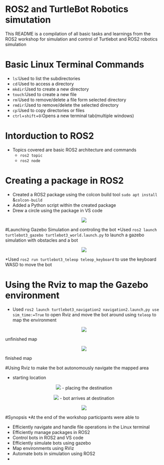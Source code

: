 # ROS2 and TurtleBot Robotics simutation
This README is a compilation of all basic tasks and learnings from the ROS2 workshop for simulation and control of Turtlebot and ROS2 robotics simulation 

# Basic Linux Terminal Commands
  - ```ls```:Used to list the subdirectories
  - ```cd```:Used to access a directory
  - ```mkdir```:Used to create a new directory
  - ```touch```:Used to create a new file
  - ```rm```:Used to remove/delete a file form selected directory
  - ```rmdir```:Used to remove/delete the selected directory
  - ```cp```:Used to copy directories or files
  - ```ctrl```+```shift```+```O```:Opens a new terminal tab(multiple windows)

# Intorduction to ROS2
  * Topics covered are basic ROS2 architecture and commands
    - ```ros2 topic```
    - ```ros2 node```

# Creating a package in ROS2
  * Created a ROS2 package using the colcon build tool ```sudo apt install``` &```colcon-build```
  * Added a Python script within the created package
  * Drew a circle using the package in VS code
<p align="center"> <img src="./img ROS/tsim png git.png">

#Launching Gazebo Simulation and controling the bot
  *Used ```ros2 launch turtlebot3_gazebo turtlebot3_world.launch.py``` to launch a gazebo simulation with obstacles and a bot
<p align="center"> <img src="./img ROS/rosobjects.png">
  
  *Used ```ros2 run turtlebot3_teleop teleop_keyboard``` to use the keyboard WASD to move the 
   bot

# Using the Rviz to map the Gazebo environment

 * Used ```ros2 launch turtlebot3_navigation2 navigation2.launch,py use sim_time:=True```
  to open Rviz and move the bot around using ```teleop``` to map the environment
<p align="center"> <img src="./img ROS/git1.jpg"> 

 unfinished map

<p align="center"> <img src="./img ROS/git2.jpg">

finished map

#Using Rviz to make the bot autonomously navigate the mapped area
 - starting location
<p align="center"> <img src="./img ROS/git3.jpg">
 - placing the destination
<p align="center"> <img src="./img ROS/gitloc.jpg">
 - bot arrives at destination
<p align="center"> <img src="./img ROS/git4.jpg">

#Synopsis
*At the end of the workshop participants were able to
 - Efficiently navigate and handle file operations in the Linux terminal
 - Efficiently manage packages in ROS2
 - Control bots in ROS2 and VS code
 - Efficiently simulate bots using gazebo
 - Map environments using RViz
 - Automate bots in simulation using ROS2
 - 

  

  

